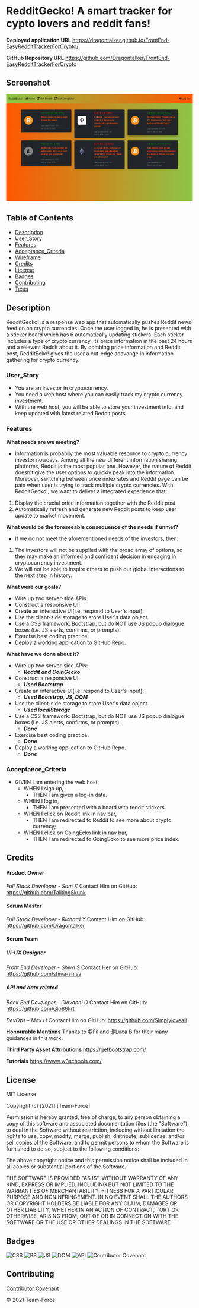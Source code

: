 # RedditGecko! A smart tracker for cypto lovers and reddit fans!

**Deployed application URL**
https://dragontalker.github.io/FrontEnd-EasyRedditTrackerForCrypto/

**GitHub Repository URL**
https://github.com/Dragontalker/FrontEnd-EasyRedditTrackerForCrypto

## Screenshot

![redditecko screenshot](./Assets/Image/screenshot.png)


## Table of Contents

* [Description](#description)
* [User_Story](#user_Story)
* [Features](#features)
* [Acceptance_Criteria](#acceptance_Criteria)
* [Wireframe](#wireframe)
* [Credits](#credits)
* [License](#license)
* [Badges](#badges)
* [Contributing](#contributing)
* [Tests](#tests)


## Description
RedditGecko! is a response web app that automatically pushes Reddit news feed on on crypto currencies. Once the user logged in, he is presented with a sticker board which has 6 automatically updating stickers. Each sticker includes a type of crypto currency, its price information in the past 24 hours and a relevant Reddit about it. By combing price information and Reddit post, RedditEcko! gives the user a cut-edge adavange in information gathering for crypto currency.

### User_Story

- You are an investor in cryptocurrency.
- You need a web host where you can easily track my crypto currency investment.
- With the web host, you will be able to store your investment info, and keep updated with latest related Reddit posts.


### Features

**What needs are we meeting?**
- Information is probablly the most valuable resource to crypto currency investor nowdays. Among all the new different information sharing platforms, Reddit is the most popular one. However, the nature of Reddit doesn't give the user options to quickly peak into the information. Moreover, switching between price index sites and Reddit page can be pain when user is trying to track multiple crypto currencies. With RedditGecko!, we want to deliver a integrated experience that:

1. Display the crucial price information together with the Reddit post.
2. Automatically refresh and generate new Reddit posts to keep user update to market movement.

**What would be the foreseeable consequence of the needs if unmet?**
- If we do not meet the aforementioned needs of the investors, then:
1. The investors will not be supplied with the broad array of options, so they may make an informed and confident decision in engaging in cryptocurrency investment.
2. We will not be able to inspire others to push our global interactions to the next step in history.

**What were our goals?**
- Wire up two server-side APIs.
- Construct a responsive UI.
- Create an interactive UI(i.e. respond to User's input).
- Use the client-side storage to store User's data object.
- Use a CSS framework: Bootstrap, but do NOT use JS popup dialogue boxes (i.e. JS alerts, confirms, or prompts).
- Exercise best coding practice.
- Deploy a working application to GitHub Repo.

**What have we done about it?**
- Wire up two server-side APIs:
    - **_Reddit and CoinGecko_**
- Construct a responsive UI:
    - **_Used Bootstrap_**
- Create an interactive UI(i.e. respond to User's input):
    - **_Used Bootstrap, JS, DOM_**
- Use the client-side storage to store User's data object.
    - **_Used localStorage_**
- Use a CSS framework: Bootstrap, but do NOT use JS popup dialogue boxes (i.e. JS alerts, confirms, or prompts).
    - **_Done_**
- Exercise best coding practice.
    - **_Done_**
- Deploy a working application to GitHub Repo.
    - **_Done_**


### Acceptance_Criteria

* GIVEN I am entering the web host,
    * WHEN I sign up,
        - THEN I am given a log-in data.
    * WHEN I log in,
        - THEN I am presented with a board with reddit stickers.
    * WHEN I click on Reddit link in nav bar,
        - THEN I am redirected to Reddit to see more about crypto currency;
    * WHEN I click on GoingEcko link in nav bar,
        - THEN I am redirected to GoingEcko to see more price index.



## Credits

#### Product Owner
*Full Stack Developer - Sam K*
Contact Him on GitHub: https://github.com/TalkingSkunk

#### Scrum Master
*Full Stack Developer - Richard Y*
Contact Him on GitHub: https://github.com/Dragontalker


#### Scrum Team
##### UI-UX Designer
*Front End Developer - Shiva S*
Contact Her on GitHub: https://github.com/shiva-shiva

##### API and data related
*Back End Developer - Giovanni O*
Contact Him on GitHub: https://github.com/Gio86krt

*DevOps - Max H*
Contact Him on GitHub: https://github.com/Simplyloveall

**Honourable Mentions**
Thanks to @Fil and @Luca B for their many guidances in this work.

**Third Party Asset Attributions**
https://getbootstrap.com/

**Tutorials**
https://www.w3schools.com/


## License

MIT License

Copyright (c) [2021] [Team-Force]

Permission is hereby granted, free of charge, to any person obtaining a copy
of this software and associated documentation files (the "Software"), to deal
in the Software without restriction, including without limitation the rights
to use, copy, modify, merge, publish, distribute, sublicense, and/or sell
copies of the Software, and to permit persons to whom the Software is
furnished to do so, subject to the following conditions:

The above copyright notice and this permission notice shall be included in all
copies or substantial portions of the Software.

THE SOFTWARE IS PROVIDED "AS IS", WITHOUT WARRANTY OF ANY KIND, EXPRESS OR
IMPLIED, INCLUDING BUT NOT LIMITED TO THE WARRANTIES OF MERCHANTABILITY,
FITNESS FOR A PARTICULAR PURPOSE AND NONINFRINGEMENT. IN NO EVENT SHALL THE
AUTHORS OR COPYRIGHT HOLDERS BE LIABLE FOR ANY CLAIM, DAMAGES OR OTHER
LIABILITY, WHETHER IN AN ACTION OF CONTRACT, TORT OR OTHERWISE, ARISING FROM,
OUT OF OR IN CONNECTION WITH THE SOFTWARE OR THE USE OR OTHER DEALINGS IN THE
SOFTWARE.


## Badges

![CSS](https://img.shields.io/badge/HTML%2FCSS-100%25-blue)
![BS](https://img.shields.io/badge/Bootstrap%205.0-Rebel-purple)
![JS](https://img.shields.io/badge/JavaScript-Strife-purple)
![DOM](https://img.shields.io/badge/DOM-Destiny-critical)
![API](https://img.shields.io/badge/API-Reconciled-informational)
![Contributor Covenant](https://img.shields.io/badge/Contributor%20Covenant-v2.0%20adopted-ff69b4.svg)


## Contributing

[Contributor Covenant](https://www.contributor-covenant.org/version/2/0/code_of_conduct/code_of_conduct.md)


&copy; 2021 Team-Force